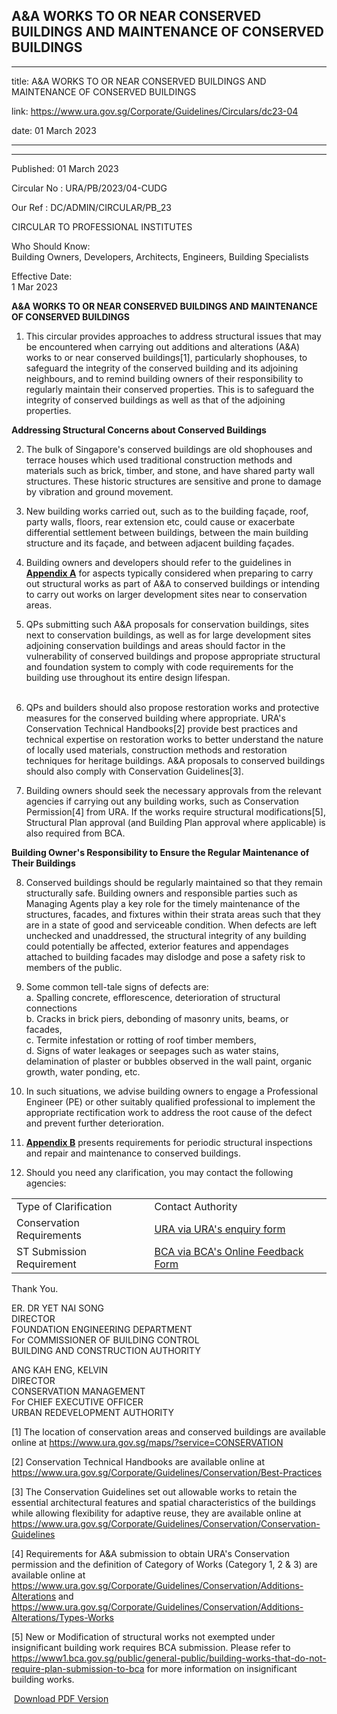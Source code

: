 ## A&A WORKS TO OR NEAR CONSERVED BUILDINGS AND MAINTENANCE OF CONSERVED BUILDINGS
---
title: A&A WORKS TO OR NEAR CONSERVED BUILDINGS AND MAINTENANCE OF CONSERVED BUILDINGS

link: https://www.ura.gov.sg/Corporate/Guidelines/Circulars/dc23-04

date: 01 March 2023

---

-------------------------------------------------------------------------------

Published: 01 March 2023

Circular No : URA/PB/2023/04-CUDG

Our Ref : DC/ADMIN/CIRCULAR/PB\_23

  

CIRCULAR TO PROFESSIONAL INSTITUTES

  

Who Should Know:  
Building Owners, Developers, Architects, Engineers, Building Specialists

  

Effective Date:  
1 Mar 2023

  

**A&A WORKS TO OR NEAR CONSERVED BUILDINGS AND MAINTENANCE OF CONSERVED BUILDINGS**   
  
1. This circular provides approaches to address structural issues that may be encountered when carrying out additions and alterations (A&A) works to or near conserved buildings\[1\], particularly shophouses, to safeguard the integrity of the conserved building and its adjoining neighbours, and to remind building owners of their responsibility to regularly maintain their conserved properties. This is to safeguard the integrity of conserved buildings as well as that of the adjoining properties.  
  
  
**Addressing Structural Concerns about Conserved Buildings**   
  
2. The bulk of Singapore's conserved buildings are old shophouses and terrace houses which used traditional construction methods and materials such as brick, timber, and stone, and have shared party wall structures. These historic structures are sensitive and prone to damage by vibration and ground movement.   
  
3. New building works carried out, such as to the building façade, roof, party walls, floors, rear extension etc, could cause or exacerbate differential settlement between buildings, between the main building structure and its façade, and between adjacent building façades.   
  
4. Building owners and developers should refer to the guidelines in **[Appendix A](https://www.ura.gov.sg/-/media/Corporate/Guidelines/Conservation/Circulars/dc23-04-Appendix-A.pdf)** for aspects typically considered when preparing to carry out structural works as part of A&A to conserved buildings or intending to carry out works on larger development sites near to conservation areas.  
  
5. QPs submitting such A&A proposals for conservation buildings, sites next to conservation buildings, as well as for large development sites adjoining conservation buildings and areas should factor in the vulnerability of conserved buildings and propose appropriate structural and foundation system to comply with code requirements for the building use throughout its entire design lifespan.  
    
6. QPs and builders should also propose restoration works and protective measures for the conserved building where appropriate. URA's Conservation Technical Handbooks\[2\] provide best practices and technical expertise on restoration works to better understand the nature of locally used materials, construction methods and restoration techniques for heritage buildings. A&A proposals to conserved buildings should also comply with Conservation Guidelines\[3\].  
  
7. Building owners should seek the necessary approvals from the relevant agencies if carrying out any building works, such as Conservation Permission\[4\] from URA. If the works require structural modifications\[5\], Structural Plan approval (and Building Plan approval where applicable) is also required from BCA.  
  
**Building Owner's Responsibility to Ensure the Regular Maintenance of Their Buildings**  
  
8. Conserved buildings should be regularly maintained so that they remain structurally safe. Building owners and responsible parties such as Managing Agents play a key role for the timely maintenance of the structures, facades, and fixtures within their strata areas such that they are in a state of good and serviceable condition. When defects are left unchecked and unaddressed, the structural integrity of any building could potentially be affected, exterior features and appendages attached to building facades may dislodge and pose a safety risk to members of the public.  
  
9. Some common tell-tale signs of defects are:  
a. Spalling concrete, efflorescence, deterioration of structural connections  
b. Cracks in brick piers, debonding of masonry units, beams, or facades,  
c. Termite infestation or rotting of roof timber members,  
d. Signs of water leakages or seepages such as water stains, delamination of plaster or bubbles observed in the wall paint, organic growth, water ponding, etc.  
  
10. In such situations, we advise building owners to engage a Professional Engineer (PE) or other suitably qualified professional to implement the appropriate rectification work to address the root cause of the defect and prevent further deterioration.   
  
11. **[Appendix B](https://www.ura.gov.sg/-/media/Corporate/Guidelines/Conservation/Circulars/dc23-04-Appendix-B.pdf)** presents requirements for periodic structural inspections and repair and maintenance to conserved buildings.   
  
12. Should you need any clarification, you may contact the following agencies:

<table><tbody><tr><td>Type of Clarification</td><td><span style="text-align: justify;">Contact Authority</span> </td></tr><tr><td> <span style="text-align: justify;">Conservation Requirements</span></td><td> <span style="text-align: justify;"><a href="/Corporate/Feedback">URA via URA's enquiry form</a></span><br></td></tr><tr><td> <span style="text-align: justify;">ST Submission Requirement</span></td><td> <span style="text-align: justify;"><a rel="noopener noreferrer" href="https://www.bca.gov.sg/feedbackform/" target="_blank">BCA via BCA's Online Feedback Form</a></span><br style="text-align: justify;"></td></tr></tbody></table>

Thank You.  
  
ER. DR YET NAI SONG  
DIRECTOR  
FOUNDATION ENGINEERING DEPARTMENT  
For COMMISSIONER OF BUILDING CONTROL  
BUILDING AND CONSTRUCTION AUTHORITY  
  
ANG KAH ENG, KELVIN  
DIRECTOR  
CONSERVATION MANAGEMENT  
For CHIEF EXECUTIVE OFFICER  
URBAN REDEVELOPMENT AUTHORITY  



\[1\] The location of conservation areas and conserved buildings are available online at https://www.ura.gov.sg/maps/?service=CONSERVATION

\[2\] Conservation Technical Handbooks are available online at https://www.ura.gov.sg/Corporate/Guidelines/Conservation/Best-Practices

\[3\] The Conservation Guidelines set out allowable works to retain the essential architectural features and spatial characteristics of the buildings while allowing flexibility for adaptive reuse, they are available online at https://www.ura.gov.sg/Corporate/Guidelines/Conservation/Conservation-Guidelines

\[4\] Requirements for A&A submission to obtain URA's Conservation permission and the definition of Category of Works (Category 1, 2 & 3) are available online at https://www.ura.gov.sg/Corporate/Guidelines/Conservation/Additions-Alterations and https://www.ura.gov.sg/Corporate/Guidelines/Conservation/Additions-Alterations/Types-Works

\[5\] New or Modification of structural works not exempted under insignificant building work requires BCA submission. Please refer to https://www1.bca.gov.sg/public/general-public/building-works-that-do-not-require-plan-submission-to-bca for more information on insignificant building works.


 [Download PDF Version](https://www.ura.gov.sg/services/download_file.aspx?f={FC1D9A44-AC4C-4EB9-B9DF-CE529BC5D7DE})